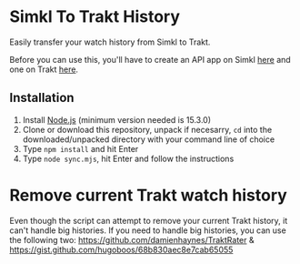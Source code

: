 # Simkl To Trakt History 
Easily transfer your watch history from Simkl to Trakt.

Before you can use this, you'll have to create an API app on Simkl [here](https://simkl.com/settings/developer/new/) and one on Trakt [here](https://trakt.tv/oauth/applications).

## Installation

1. Install [Node.js](https://nodejs.org/en/) (minimum version needed is 15.3.0)
1. Clone or download this repository, unpack if necesarry, `cd` into the downloaded/unpacked directory with your command line of choice
1. Type ```npm install``` and hit Enter
1. Type ```node sync.mjs```, hit Enter and follow the instructions

# Remove current Trakt watch history
Even though the script can attempt to remove your current Trakt history, it can't handle big histories. If you need to handle big histories, you can use the following two: https://github.com/damienhaynes/TraktRater & https://gist.github.com/hugoboos/68b830aec8e7cab65055
